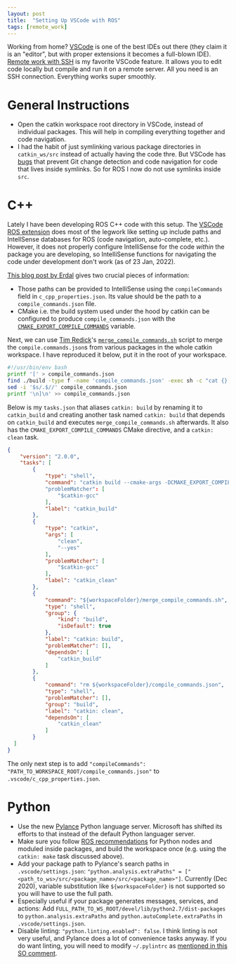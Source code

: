 ```yaml
---
layout: post
title:  "Setting Up VSCode with ROS"
tags: [remote_work]
---
```


Working from home? [VSCode](https://code.visualstudio.com) is one of the best IDEs out there (they claim it is an "editor", but with proper extensions it becomes a full-blown IDE). [Remote work with SSH](https://code.visualstudio.com/docs/remote/ssh) is my favorite VSCode feature. It allows you to edit code locally but compile and run it on a remote server. All you need is an SSH connection. Everything works super smoothly.

# General Instructions
- Open the catkin workspace root directory in VSCode, instead of individual packages. This will help in compiling
everything together and code navigation.
- I had the habit of just symlinking various package directories in `catkin_ws/src` instead of actually having the code
thre. But VSCode has [bugs](https://github.com/microsoft/vscode/issues/116064) that prevent Git change detection and
code navigation for code that lives inside symlinks. So for ROS I now do not use symlinks inside `src`.

# C++
Lately I have been developing ROS C++ code with this setup. The
[VSCode ROS extension](https://marketplace.visualstudio.com/items?itemName=ms-iot.vscode-ros)
does most of the legwork like setting up include paths and IntellSense databases for ROS (code navigation, auto-complete, etc.).
However, it does not properly configure IntelliSense for the code *within* the package you are developing, so IntelliSense
functions for navigating the code under development don't work (as of 23 Jan, 2022).

[This blog post by Erdal](https://erdalpekel.de/?p=157) gives two crucial pieces of information:
- Those paths can be provided to IntelliSense using the `compileCommands` field in `c_cpp_properties.json`. Its value
should be the path to a `compile_commands.json` file.
- CMake i.e. the build system used under the hood by catkin can be configured to produce `compile_commands.json` with
the [`CMAKE_EXPORT_COMPILE_COMMANDS`](https://cmake.org/cmake/help/latest/variable/CMAKE_EXPORT_COMPILE_COMMANDS.html)
variable.

Next, we can use [Tim Redick](https://gist.github.com/Tuebel)'s
[`merge_compile_commands.sh`](https://gist.github.com/Tuebel/fd09c3c0f85c08bf417eecace16aecf3) script to merge the 
`compile.commands.json`s from various packages in the whole catkin workspace. I have reproduced it below, put it in
the root of your workspace.

```bash
#!/usr/bin/env bash
printf '[' > compile_commands.json
find ./build -type f -name 'compile_commands.json' -exec sh -c "cat {} | tail -n+2 | head -n-1 && printf ','" >> compile_commands.json \;
sed -i '$s/.$//' compile_commands.json
printf '\n]\n' >> compile_commands.json
```

Below is my `tasks.json` that aliases `catkin: build` by renaming it to `catkin_build` and creating another task
named `catkin: build` that depends on `catkin_build` and executes `merge_compile_commands.sh` afterwards. It also
has the `CMAKE_EXPORT_COMPILE_COMMANDS` CMake directive, and a `catkin: clean` task.

```json
{
	"version": "2.0.0",
	"tasks": [
		{
			"type": "shell",
			"command": "catkin build --cmake-args -DCMAKE_EXPORT_COMPILE_COMMANDS=1"  // <- ADD OTHER CMAKE DIRECTIVES HERE
			"problemMatcher": [
				"$catkin-gcc"
			],
			"label": "catkin_build"
		},
		{
			"type": "catkin",
			"args": [
				"clean",
				"--yes"
			],
			"problemMatcher": [
				"$catkin-gcc"
			],
			"label": "catkin_clean"
		},
		{
			"command": "${workspaceFolder}/merge_compile_commands.sh",
			"type": "shell",
			"group": {
				"kind": "build",
				"isDefault": true
			},
			"label": "catkin: build",
			"problemMatcher": [],
			"dependsOn": [
				"catkin_build"
			]
		},
		{
			"command": "rm ${workspaceFolder}/compile_commands.json",
			"type": "shell",
			"problemMatcher": [],
			"group": "build",
			"label": "catkin: clean",
			"dependsOn": [
				"catkin_clean"
			]
		}
  ]
}
```

The only next step is to add `"compileCommands": "PATH_TO_WORKSPACE_ROOT/compile_commands.json"` to `.vscode/c_cpp_properties.json`.

# Python
- Use the new [Pylance](https://devblogs.microsoft.com/python/announcing-pylance-fast-feature-rich-language-support-for-python-in-visual-studio-code/)
Python language server. Microsoft has shifted its efforts to that instead of the default Python languager server.
- Make sure you follow [ROS recommendations](http://docs.ros.org/en/api/catkin/html/howto/format2/installing_python.html#modules) for Python
nodes and moduled inside packages, and build the workspace once (e.g. using the `catkin: make` task discussed above).
- Add your package path to Pylance's search paths in `.vscode/settings.json`: `"python.analysis.extraPaths" = ["<path_to_ws>/src/<package_name>/src/<package_name>"]`. Currently (Dec 2020), variable substitution like `${workspaceFolder}` is not supported so you will have to use the full path.
- Especially useful if your package generates messages, services, and actions: Add `FULL_PATH_TO_WS_ROOT/devel/lib/python2.7/dist-packages` to `python.analysis.extraPaths` and `python.autoComplete.extraPaths` in `.vscode/settings.json`.
- Disable linting: `"python.linting.enabled": false`. I think linting is not very useful, and Pylance does a lot of convenience tasks anyway. If you do want
linting, you will need to modify `~/.pylintrc` as [mentioned in this SO comment](https://stackoverflow.com/questions/43574995/visual-studio-code-pylint-unable-to-import-protorpc#comment106946541_55915465).
